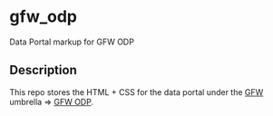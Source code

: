 # gfw_odp
Data Portal markup for GFW ODP

## Description
This repo stores the HTML + CSS for the data portal under the [GFW](http://globalforestwatch.org/) umbrella => [GFW ODP](http://data.globalforestwatch.org/).